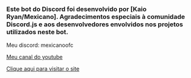 ### Este bot do Discord foi desenvolvido por [Kaio Ryan/Mexicano]. Agradecimentos especiais à comunidade Discord.js e aos desenvolvedores envolvidos nos projetos utilizados neste bot.

Meu discord: mexicanoofc

[Meu canal do youtube](https://www.youtube.com/@mexicanooficial)

[Clique aqui para visitar o site](https://kaiosilva.rf.gd)


